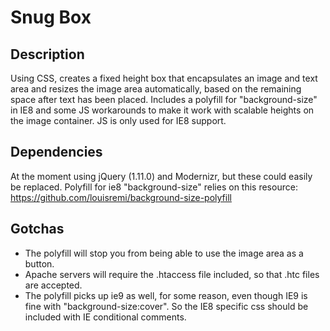 # Snug Box

## Description
Using CSS, creates a fixed height box that encapsulates an image and text area and resizes the image area automatically, based on the remaining space after text has been placed. Includes a polyfill for "background-size" in IE8 and some JS workarounds to make it work with scalable heights on the image container. JS is only used for IE8 support.

## Dependencies
At the moment using jQuery (1.11.0) and Modernizr, but these could easily be replaced.
Polyfill for ie8 "background-size" relies on this resource: https://github.com/louisremi/background-size-polyfill

## Gotchas
- The polyfill will stop you from being able to use the image area as a button.
- Apache servers will require the .htaccess file included, so that .htc files are accepted.
- The polyfill picks up ie9 as well, for some reason, even though IE9 is fine with "background-size:cover". So the IE8 specific css should be included with IE conditional comments.